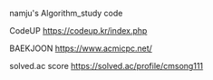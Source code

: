 namju's Algorithm_study code

CodeUP
https://codeup.kr/index.php

BAEKJOON
https://www.acmicpc.net/

solved.ac score
https://solved.ac/profile/cmsong111